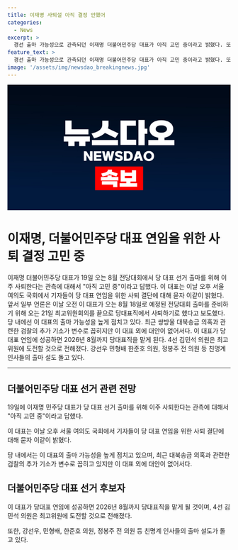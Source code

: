 ```yaml
---
title: 이재명 사퇴설 아직 결정 안했어
categories:
  - News
excerpt: >
  경선 출마 가능성으로 관측되던 이재명 더불어민주당 대표가 아직 고민 중이라고 밝혔다. 또한, 8월 전당대회를 앞두고 이주 사퇴설이 제기되었으며, 이에 대한 당 내 관측도 높아 보인다. 당 대표 연임에 성공할 경우 2026년 8월까지 당대표직을 맡게 되며, 김민석 의원 외에도 다수의 인사들이 도전의사를 보이고 있다.
feature_text: >
  경선 출마 가능성으로 관측되던 이재명 더불어민주당 대표가 아직 고민 중이라고 밝혔다. 또한, 8월 전당대회를 앞두고 이주 사퇴설이 제기되었으며, 이에 대한 당 내 관측도 높아 보인다. 당 대표 연임에 성공할 경우 2026년 8월까지 당대표직을 맡게 되며, 김민석 의원 외에도 다수의 인사들이 도전의사를 보이고 있다.
image: '/assets/img/newsdao_breakingnews.jpg'
---
```


<p><img src="/assets/img/newsdao_breakingnews.jpg" alt="koreaapp 속보" /></p>

<h1>이재명, 더불어민주당 대표 연임을 위한 사퇴 결정 고민 중</h1>

<p data-ke-size="size16">이재명 더불어민주당 대표가 19일 오는 8월 전당대회에서 당 대표 선거 출마를 위해 이주 사퇴한다는 관측에 대해서 "아직 고민 중"이라고 답했다. 이 대표는 이날 오후 서울 여의도 국회에서 기자들이 당 대표 연임을 위한 사퇴 결단에 대해 묻자 이같이 밝혔다. 앞서 일부 언론은 이날 오전 이 대표가 오는 8월 18일로 예정된 전당대회 출마를 준비하기 위해 오는 21일 최고위원회의를 끝으로 당대표직에서 사퇴하기로 했다고 보도했다. 당 내에선 이 대표의 출마 가능성을 높게 점치고 있다. 최근 쌍방울 대북송금 의혹과 관련한 검찰의 추가 기소가 변수로 꼽히지만 이 대표 외에 대안이 없어서다. 이 대표가 당대표 연임에 성공하면 2026년 8월까지 당대표직을 맡게 된다. 4선 김민석 의원은 최고위원에 도전할 것으로 전해졌다. 강선우 민형배 한준호 의원, 정봉주 전 의원 등 친명계 인사들의 출마 설도 돌고 있다.</p>

<hr>

<h2 data-ke-size="size26">더불어민주당 대표 선거 관련 전망</h2>

<p data-ke-size="size16">19일에 이재명 민주당 대표가 당 대표 선거 출마를 위해 이주 사퇴한다는 관측에 대해서 "아직 고민 중"이라고 답했다.</p>

<p data-ke-size="size16">이 대표는 이날 오후 서울 여의도 국회에서 기자들이 당 대표 연임을 위한 사퇴 결단에 대해 묻자 이같이 밝혔다. </p>

<p data-ke-size="size16">당 내에서는 이 대표의 출마 가능성을 높게 점치고 있으며, 최근 대북송금 의혹과 관련한 검찰의 추가 기소가 변수로 꼽히고 있지만 이 대표 외에 대안이 없어서다.</p>

<h2 data-ke-size="size26">더불어민주당 대표 선거 후보자</h2>

<p data-ke-size="size16">이 대표가 당대표 연임에 성공하면 2026년 8월까지 당대표직을 맡게 될 것이며, 4선 김민석 의원은 최고위원에 도전할 것으로 전해졌다.</p>

<p data-ke-size="size16">또한, 강선우, 민형배, 한준호 의원, 정봉주 전 의원 등 친명계 인사들의 출마 설도가 돌고 있다.</p>

